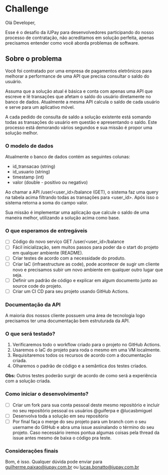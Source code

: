 # Challenge

Olá Developer,

Esse é o desafio da iUPay para desenvolvedores participando do nosso processo de contratação, não acreditamos em solução perfeita, apenas precisamos entender como você aborda problemas de software.

## Sobre o problema

Você foi contratado por uma empresa de pagamentos eletrônicos para melhorar a performance de uma API que precisa consultar o saldo do usuário.

Assuma que a solução atual é básica e conta com apenas uma API que escreve e lê transações que afetam o saldo do usuário diretamente no banco de dados. Atualmente a mesma API calcula o saldo de cada usuário e serve para um aplicativo móvel.

A cada pedido de consulta de saldo a solução existente está somando todas as transações do usuário em questão e apresentando o saldo. Este processo está demorando vários segundos e sua missão é propor uma solução melhor.

### O modelo de dados

Atualmente o banco de dados contém as seguintes colunas:
 - id_transacao (string)
 - id_usuario (string)
 - timestamp (int)
 - valor (double - positivo ou negativo)

Ao chamar a API /user/<user_id>/balance (GET), o sistema faz uma query na tabela acima filtrando todas as transações para <user_id>. Após isso o sistema retorna a soma do campo valor.

Sua missão é implementar uma aplicação que calcule o saldo de uma maneira melhor, utilizando a solução acima como base.

### O que esperamos de entregáveis

- [ ] Código do novo serviço GET /user/<user_id>/balance
- [ ] Fácil inicialização, sem muitos passos para poder da o start do projeto em qualquer ambiente (README).
- [ ] Criar testes de acordo com a necessidade do produto.
- [ ] Criar IaC (infraestructure as code), pode acontecer de sugir um cliente novo e precisamos subir um novo ambiente em qualquer outro lugar que seja.
- [ ] Definir um padrão de código e explicar em algum documento junto ao source code do projeto.
- [ ] Criar um CI CD para seu projeto usando GitHub Actions.

### Documentação da API

A maioria dos nossos cliente possuem uma área de tecnologia logo precisamos ter uma documentação bem estruturada da API.

### O que será testado?

1. Verificaremos todo o workflow criado para o projeto no GitHub Actions.
2. Usaremos o IaC do projeto para roda o mesmo em uma VM localmente.
3. Requisitaremos todos os recursos de acordo com a documentação criada.
4. Olharemos o padrão de código e a semântica dos testes criados.

**Obs:** Outros testes poderão surgir de acordo de como será a experiência com a solução criada.

### Como iniciar o desenvolvimento?

- [ ] Criar um fork para sua conta pessoal deste mesmo repositório e incluir no seu repositório pessoal os usuários @guiferpa e @lucasbmiguel
- [ ] Desenvolva toda a solução em seu repositório
- [ ] Por final faça o merge do seu projeto para um branch com o seu username do GitHub e abra uma issue assinalando o término do seu projeto. Caso necessário iremos pontua algumas coisas pela thread da issue antes mesmo de baixa o código pra teste.

### Considerações finais

Bom, é isso. Qualquer dúvida pode enviar para guilherme.paixao@iupay.com.br ou lucas.bonatto@iupay.com.br
